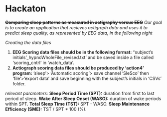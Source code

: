 # Hackaton
**~~Comparing sleep patterns as measured in actigraphy versus EEG~~**
_Our goal is to create an application that recieves actigraph data and uses it to predict sleep quality, as represented by EEG data, in the following night_   

_Creating the data files_
1. **EEG Scoring data files should be in the following format:** ‘’subject’s initials’_hypnoWholeFile_revised.txt’ and be saved inside a file called ‘scoring_cntrl’ in ‘watch_data’.
2. **Actiograph scoring data files should be produced by ‘action4’ program:** ’sleep’> ’Automatic scoring’> save channel ‘SleSco’ then ‘file’>’export data’ and save beginning with the subject’s initials in ‘CSVs’ folder.

_relevant parameters:_
**Sleep Period Time (SPT):** duration from first to last period of sleep.
**Wake After Sleep Onset (WASO):** duration of wake periods within SPT.
**Total Sleep Time (TST):** SPT - WASO.
**Sleep Maintenance Efficiency (SME):** TST / SPT * 100 (%).
